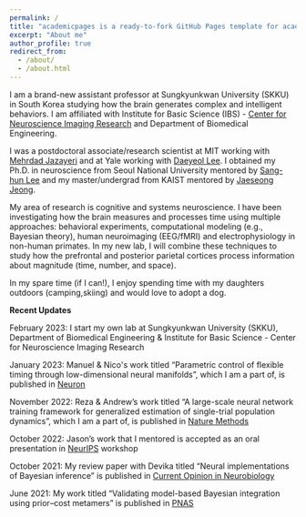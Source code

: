 ```yaml
---
permalink: /
title: "academicpages is a ready-to-fork GitHub Pages template for academic personal websites"
excerpt: "About me"
author_profile: true
redirect_from: 
  - /about/
  - /about.html
---
```


I am a brand-new assistant professor at Sungkyunkwan University (SKKU) in South Korea studying how the brain generates complex and intelligent behaviors. I am affiliated with Institute for Basic Science (IBS) - [Center for Neuroscience Imaging Research](https://cnir.ibs.re.kr/html/cnir_en/) and Department of Biomedical Engineering.

I was a postdoctoral associate/research scientist at MIT working with [Mehrdad Jazayeri](https://jazlab.org/) and at Yale working with [Daeyeol Lee](https://sites.krieger.jhu.edu/daeyeol-lee-lab/). I obtained my Ph.D. in neuroscience from Seoul National University mentored by [Sang-hun Lee](https://www.snu-csnl.com/) and my master/undergrad from KAIST mentored by [Jaeseong Jeong](http://raphe.kaist.ac.kr/).

My area of research is cognitive and systems neuroscience. I have been investigating how the brain measures and processes time using multiple approaches: behavioral experiments, computational modeling (e.g., Bayesian theory), human neuroimaging (EEG/fMRI) and electrophysiology in non-human primates. In my new lab, I will combine these techniques to study how the prefrontal and posterior parietal cortices process information about magnitude (time, number, and space).

In my spare time (if I can!), I enjoy spending time with my daughters outdoors (camping,skiing) and would love to adopt a dog.

**Recent Updates**

February 2023: I start my own lab at Sungkyunkwan University (SKKU), Department of Biomedical Engineering & Institute for Basic Science - Center for Neuroscience Imaging Research

January 2023: Manuel & Nico's work titled “Parametric control of flexible timing through low-dimensional neural manifolds”, which I am a part of, is published in [Neuron](https://www.sciencedirect.com/science/article/pii/S0896627322010893)

November 2022: Reza & Andrew’s work titled “A large-scale neural network training framework for generalized estimation of single-trial population dynamics”, which I am a part of, is published in [Nature Methods](https://www.nature.com/articles/s41592-022-01675-0)

October 2022: Jason’s work that I mentored is accepted as an oral presentation in [NeurIPS](https://openreview.net/forum?id=wmwWgDNNG-) workshop

October 2021: My review paper with Devika titled “Neural implementations of Bayesian inference” is published in [Current Opinion in Neurobiology](https://www.sciencedirect.com/science/article/pii/S0959438821001082)

June 2021: My work titled “Validating model-based Bayesian integration using prior–cost metamers” is published in [PNAS](https://www.pnas.org/doi/full/10.1073/pnas.2021531118)



